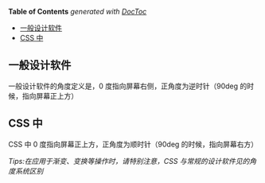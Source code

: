 <!-- START doctoc generated TOC please keep comment here to allow auto update -->
<!-- DON'T EDIT THIS SECTION, INSTEAD RE-RUN doctoc TO UPDATE -->
**Table of Contents**  *generated with [DocToc](https://github.com/thlorenz/doctoc)*

- [一般设计软件](#%E4%B8%80%E8%88%AC%E8%AE%BE%E8%AE%A1%E8%BD%AF%E4%BB%B6)
- [CSS 中](#css-%E4%B8%AD)

<!-- END doctoc generated TOC please keep comment here to allow auto update -->

## 一般设计软件

一般设计软件的角度定义是，0 度指向屏幕右侧，正角度为逆时针（90deg 的时候，指向屏幕正上方）

## CSS 中

CSS 中 0 度指向屏幕正上方，正角度为顺时针（90deg 的时候，指向屏幕右方）

_Tips:在应用于渐变、变换等操作时，请特别注意，CSS 与常规的设计软件见的角度系统区别_
